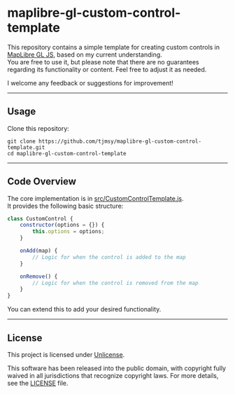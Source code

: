# maplibre-gl-custom-control-template

This repository contains a simple template for creating custom controls in [MapLibre GL JS](https://github.com/maplibre/maplibre-gl-js/), based on my current understanding.  
You are free to use it, but please note that there are no guarantees regarding its functionality or content. Feel free to adjust it as needed.

I welcome any feedback or suggestions for improvement!

---

## Usage
Clone this repository:
```
git clone https://github.com/tjmsy/maplibre-gl-custom-control-template.git
cd maplibre-gl-custom-control-template
```

---

## Code Overview
The core implementation is in [src/CustomControlTemplate.js](./src/CustomControlTemplate.js).  
It provides the following basic structure:

```javascript
class CustomControl {
    constructor(options = {}) {
        this.options = options;
    }

    onAdd(map) {
        // Logic for when the control is added to the map
    }

    onRemove() {
        // Logic for when the control is removed from the map
    }
}
```

You can extend this to add your desired functionality.

---

## License
This project is licensed under [Unlicense](http://unlicense.org/).

This software has been released into the public domain, with copyright fully waived in all jurisdictions that recognize copyright laws. For more details, see the [LICENSE](./LICENSE) file.
